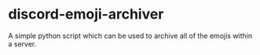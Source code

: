 # discord-emoji-archiver
A simple python script which can be used to archive all of the emojis within a server. 
